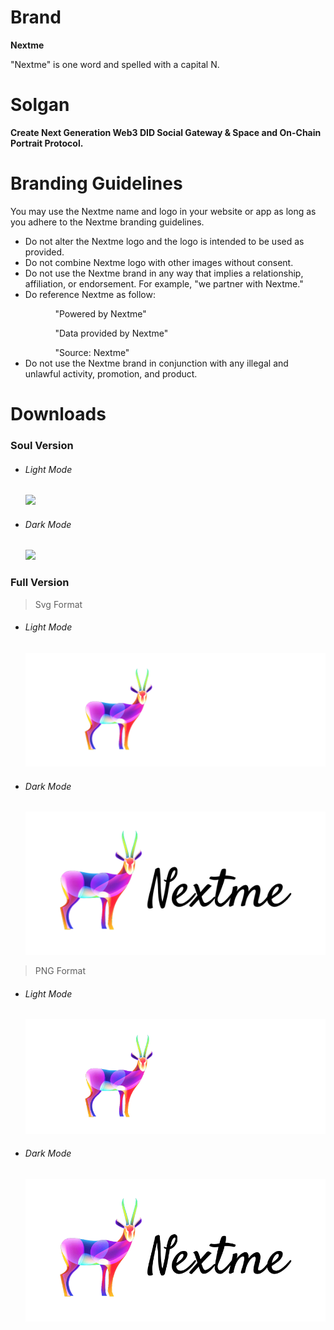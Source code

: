 # Brand

<strong>Nextme</strong>

<p>"Nextme" is one word and spelled with a capital N.</p>

# Solgan

<strong>Create Next Generation Web3 DID Social Gateway & Space and On-Chain Portrait Protocol.</strong>

# Branding Guidelines

<p>You may use the Nextme name and logo in your website or app as long as you adhere to the Nextme branding guidelines.</p>
<ul>

<li>Do not alter the Nextme logo and the logo is intended to be used as provided.</li>
<li>Do not combine Nextme logo with other images without consent.</li>
<li>Do not use the Nextme brand in any way that implies a relationship, affiliation, or endorsement. For example, "we partner with Nextme."</li>
<li>Do reference Nextme as follow:</li>
<ul>
<ol>"Powered by Nextme"</ol>
<ol>"Data provided by Nextme"</ol>
<ol>"Source: Nextme"</ol>
</ul>
<li>Do not use the Nextme brand in conjunction with any illegal and unlawful activity, promotion, and product.</li></ul>

# Downloads

### Soul Version

<ul class='flex pt-2'>
  <li>
    <h6 class='pb-4'>Light Mode</h6>
    <img class='rounded-md' src='https://nextme.one/images/logo.png' />
  </li>
  <li>
    <h6 class='pb-4'>Dark Mode</h6>
    <img class='rounded-md' src='https://nextme.one/images/logo_bk.png' />
  </li>
</ul>

### Full Version

> Svg Format

<ul class='flex pt-2'>
  <li>
    <h6 class='pb-4'>Light Mode</h6>
    <img class='rounded-md bg-black' src='assets/images/logo/logo_pro.svg' />
  </li>
  <li>
    <h6 class='pb-4'>Dark Mode</h6>
    <img class='rounded-md' src='assets/images/logo/logo_pro_dark.svg' />
  </li>
</ul>

> PNG Format

<ul class='flex pt-2'>
  <li>
    <h6 class='pb-4'>Light Mode</h6>
    <img class='rounded-md bg-black' src='assets/images/logo/logo_pro.png' />
  </li>
  <li>
    <h6 class='pb-4'>Dark Mode</h6>
    <img class='rounded-md' src='assets/images/logo/logo_pro_dark.png' />
  </li>
</ul>
